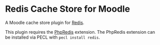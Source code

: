 Redis Cache Store for Moodle
============================

A Moodle cache store plugin for [Redis](https://redis.io).

This plugin requires the [PhpRedis](https://github.com/phpredis/phpredis) extension.  The PhpRedis extension can be installed via PECL with `pecl install redis`.
